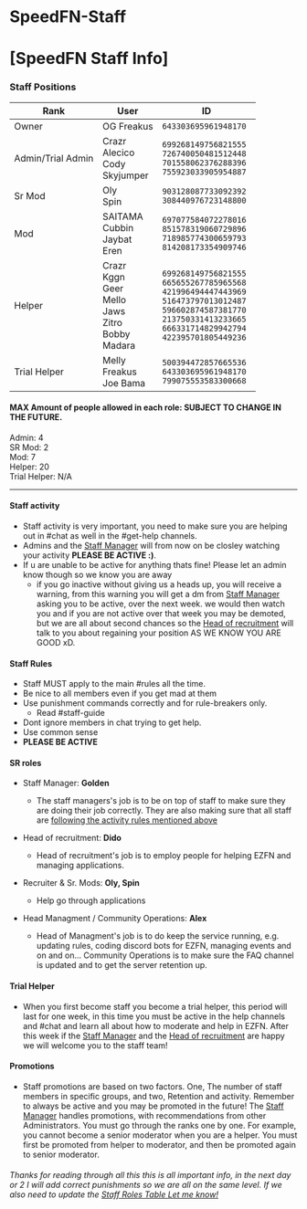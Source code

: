 # SpeedFN-Staff
# [SpeedFN Staff Info]
### Staff Positions
| Rank  | User | ID |
| ------------- | ------------- | ------------- |
| Owner | OG Freakus | `643303695961948170 ` |
| Admin/Trial Admin | Crazr<br>Alecico<br>Cody<br>Skyjumper | `699268149756821555`<br>`726740050481512448`<br>`701558062376288396`<br>`755923033905954887` |
| Sr Mod | Oly<br>Spin | `903128087733092392`<br>`308440976723148800` |
| Mod | SAITAMA<br>Cubbin<br>Jaybat<br>Eren | `697077584072278016`<br>`851578319060729896`<br>`718985774300659793`<br>`814208173354909746` |
| Helper | Crazr<br>Kggn<br>Geer<br>Mello<br>Jaws<br>Zitro<br>Bobby<br>Madara | `699268149756821555`<br>`665655267785965568`<br>`421996494447443969`<br>`516473797013012487`<br>`596602874587381770`<br>`213750331413233665`<br>`666331714829942794`<br>`422395701805449236` |
| Trial Helper | Melly<br>Freakus<br>Joe Bama | `500394472857665536`<br>`643303695961948170`<br>`799075553583300668` |

#### MAX Amount of people allowed in each role: **SUBJECT TO CHANGE IN THE FUTURE.**
 Admin: 4<br>
 SR Mod: 2<br>
 Mod: 7<br>
 Helper: 20<br>
 Trial Helper: N/A<br>
 
 ---

#### Staff activity 
 - Staff activity is very important, you need to make sure you are helping out in #chat as well in the #get-help channels.
 - Admins and the [Staff Manager](https://github.com/Alex-mar124/EZFN-Staff-Info#sr-roles) will from now on be closley watching your activity **PLEASE BE ACTIVE :)**.
 - If u are unable to be active for anything thats fine! Please let an admin know though so we know you are away
    - if you go inactive without giving us a heads up, you will receive a warning, from this warning you will get a dm from [Staff Manager](https://github.com/Alex-mar124/EZFN-Staff-Info#sr-roles) asking you to be active, over the next week. we would then watch you and if you are not active over that week you may be demoted, but we are all about second chances so the [Head of recruitment](https://github.com/Alex-mar124/EZFN-Staff-Info#sr-roles) will talk to you about regaining your position AS WE KNOW YOU ARE GOOD xD.

#### Staff Rules
- Staff MUST apply to the main #rules all the time. 
- Be nice to all members even if you get mad at them
- Use punishment commands correctly and for rule-breakers only.
  - Read #staff-guide
- Dont ignore members in chat trying to get help. 
- Use common sense 
- **PLEASE BE ACTIVE**


#### SR roles 
- Staff Manager: **Golden**

  - The staff managers's job is to be on top of staff to make sure they are doing their job correctly. They are also making sure that all staff are [following the activity rules mentioned above](https://github.com/Alex-mar124/EZFN-Staff-Info#staff-activity) 

- Head of recruitment: **Dido**
  - Head of recruitment's job is to employ people for helping EZFN and managing applications.

- Recruiter & Sr. Mods: **Oly, Spin**
  - Help go through applications 

- Head Managment / Community Operations: **Alex** 
  - Head of Managment's job is to do keep the service running, e.g. updating rules, coding discord bots for EZFN, managing events and on and on... Community Operations is to make sure the FAQ channel is updated and to get the server retention up. 
  
#### Trial Helper  
 - When you first become staff you become a trial helper, this period will last for one week, in this time you must be active in the help channels and #chat and learn all about how to moderate and help in EZFN. After this week if the [Staff Manager](https://github.com/Alex-mar124/EZFN-Staff-Info#sr-roles) and the [Head of recruitment](https://github.com/Alex-mar124/EZFN-Staff-Info#sr-roles) are happy we will welcome you to the staff team!

#### Promotions
 - Staff promotions are based on two factors. One, The number of staff members in specific groups, and two, Retention and activity. Remember to always be active and you may be promoted in the future! The [Staff Manager](https://github.com/Alex-mar124/EZFN-Staff-Info#sr-roles) handles promotions, with recommendations from other Administrators. You must go through the ranks one by one. For example, you cannot become a senior moderator when you are a helper. You must first be promoted from helper to moderator, and then be promoted again to senior moderator.

###### Thanks for reading through all this this is all important info, in the next day or 2 I will add correct punishments so we are all on the same level. If we also need to update the [Staff Roles Table Let me know!](https://github.com/Alex-mar124/EZFN-Staff-Info#staff-positions)
